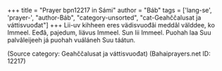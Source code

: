 +++
title = "Prayer bpn12217 in Sámi"
author = "Báb"
tags = ['lang-se', 'prayer-', "author-Báb", "category-unsorted", "cat-Geahččalusat ja váttisvuođat"]
+++
Lii-uv kihheen eres vädisvuođâi meddâl välddee, ko Immeel. Eeđâ, pajedum, liävus Immeel. Sun lii Immeel. Puohah laa Suu palvâleijeeh já puohah vuáláneh Suu táátun.

(Source category: Geahččalusat ja váttisvuođat)
(Bahaiprayers.net ID: 12217)
